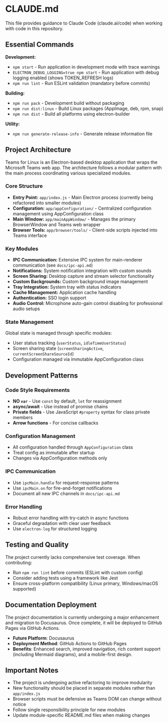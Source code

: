 # CLAUDE.md

This file provides guidance to Claude Code (claude.ai/code) when working with code in this repository.

## Essential Commands

**Development:**
- `npm start` - Run application in development mode with trace warnings
- `ELECTRON_DEBUG_LOGGING=true npm start` - Run application with debug logging enabled (shows TOKEN_REFRESH logs)
- `npm run lint` - Run ESLint validation (mandatory before commits)

**Building:**
- `npm run pack` - Development build without packaging
- `npm run dist:linux` - Build Linux packages (AppImage, deb, rpm, snap)
- `npm run dist` - Build all platforms using electron-builder

**Utility:**
- `npm run generate-release-info` - Generate release information file

## Project Architecture

Teams for Linux is an Electron-based desktop application that wraps the Microsoft Teams web app. The architecture follows a modular pattern with the main process coordinating various specialized modules.

### Core Structure

- **Entry Point:** `app/index.js` - Main Electron process (currently being refactored into smaller modules)
- **Configuration:** `app/appConfiguration/` - Centralized configuration management using AppConfiguration class
- **Main Window:** `app/mainAppWindow/` - Manages the primary BrowserWindow and Teams web wrapper
- **Browser Tools:** `app/browser/tools/` - Client-side scripts injected into Teams interface

### Key Modules

- **IPC Communication:** Extensive IPC system for main-renderer communication (see `docs/ipc-api.md`)
- **Notifications:** System notification integration with custom sounds
- **Screen Sharing:** Desktop capture and stream selector functionality
- **Custom Backgrounds:** Custom background image management
- **Tray Integration:** System tray with status indicators
- **Cache Management:** Application cache handling
- **Authentication:** SSO login support
- **Audio Control:** Microphone auto-gain control disabling for professional audio setups

### State Management

Global state is managed through specific modules:
- User status tracking (`userStatus`, `idleTimeUserStatus`)
- Screen sharing state (`screenSharingActive`, `currentScreenShareSourceId`)
- Configuration managed via immutable AppConfiguration class

## Development Patterns

### Code Style Requirements
- **NO `var`** - Use `const` by default, `let` for reassignment
- **async/await** - Use instead of promise chains
- **Private fields** - Use JavaScript `#property` syntax for class private members
- **Arrow functions** - For concise callbacks

### Configuration Management
- All configuration handled through `AppConfiguration` class
- Treat config as immutable after startup
- Changes via AppConfiguration methods only

### IPC Communication
- Use `ipcMain.handle` for request-response patterns
- Use `ipcMain.on` for fire-and-forget notifications  
- Document all new IPC channels in `docs/ipc-api.md`

### Error Handling
- Robust error handling with try-catch in async functions
- Graceful degradation with clear user feedback
- Use `electron-log` for structured logging

## Testing and Quality

The project currently lacks comprehensive test coverage. When contributing:
- Run `npm run lint` before commits (ESLint with custom config)
- Consider adding tests using a framework like Jest
- Ensure cross-platform compatibility (Linux primary, Windows/macOS supported)

## Documentation Deployment

The project documentation is currently undergoing a major enhancement and migration to Docusaurus. Once complete, it will be deployed to GitHub Pages via GitHub Actions.

- **Future Platform**: Docusaurus
- **Deployment Method**: GitHub Actions to GitHub Pages
- **Benefits**: Enhanced search, improved navigation, rich content support (including Mermaid diagrams), and a mobile-first design.

## Important Notes

- The project is undergoing active refactoring to improve modularity
- New functionality should be placed in separate modules rather than `app/index.js`
- Browser scripts must be defensive as Teams DOM can change without notice
- Follow single responsibility principle for new modules
- Update module-specific README.md files when making changes